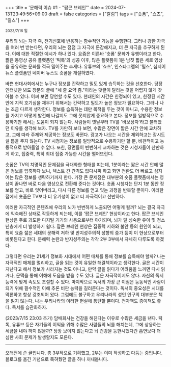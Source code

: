 +++
title = '문해력 이슈 #1 - "팝콘 브레인"'
date = 2024-07-13T23:49:56+09:00
draft = false
categories = ["칼럼"]
tags = ["숏폼", "쇼츠", "릴스"]
+++

<small>2023/7/16 일</small>

우리의 뇌는 자극 즉, 전기신호에 반응하는 함수적인 기능을 수행한다. 그러나 강한 자극을 여러 번 받는다면, 우리의 뇌는 점점 그 자극에 둔감해지고, 더 큰 자극을 추구하게 된다. 이에 대한 적절한 예시가 하나 있다. 요즘은 이른바 '숏폼' 문화가 유행이라고 한다. 짦은 동영상 공유 플랫폼인 '틱톡'의 성공 이후, 많은 플랫폼이 1분 남짓 짧은 세로 영상을 공유하는 문화를 적극 밀어주는 추세다. 유튜브의 '쇼츠', 인스타그램의 '릴스', 심지어 뉴스 플랫폼인 네이버 뉴스도 숏폼을 개설하였다.

바쁜 현대사회에서는 누구나 정보를 간략하고 밀도 있게 습득하는 것을 선호한다. 당장 인터넷만 봐도 장문의 글에 "세 줄 요약 좀."이라는 댓글이 달리는 것을 어렵지 않게 찾아볼 수 있다. 어찌 보면 당연할 수도 있다. 현대인의 시간은 한정되어 있고, 한정된 시간 안에 지적 호기심을 채우기 위해서는 간략하고 밀도가 높은 정보가 필요하다. 그러나 나는 조금 다르게 생각한다. 정보를 습득하는 데만 목적을 두는 것이 아니고, 수용한 정보를 가지고 어떻게 발전해 나갈지도 그에 못지않게 중요하고 본다. 정보를 일방적으로 수용하기만 해서는 도움이 되지 않는다. 사람들이 옛날부터 TV를 '바보상자'라고 불러왔던 이유를 생각해 보자. TV를 가만히 보다 보면, 수많은 장면이 짧은 시간 안에 교차하고, 그에 따라 주제와 제공하는 정보도 바뀐다. 광고가 나오는 시간을 제외하고는 잠시도 쉴 틈을 주지 않는다. TV 시청자는 정보를 일방적으로 수용하기만 할 뿐, 비판적이고 능동적으로 받아들일 수 없다. 또한, 장면들이 빈번하게 교차하는 것은 시청자들이 산만하게 하고, 집중력, 특히 최대 집중 가능한 시간을 떨어뜨린다.

숏폼은 TV의 치명적인 문제점을 극대화한 형태를 띠는데, 1분이라는 짧은 시간 안에 많은 정보를 압축하다 보니, 텍스트 간 간격도 없다시피 하고 화면 전환도 더 빠르고 심지어는 많은 정보를 생략하기까지 한다. 가장 큰 문제점은 대부분의 숏폼 플랫폼에서는 영상이 끝나면 바로 다음 영상으로 전환해 준다는 것이다. 숏폼 시청자는 단지 1분 동안 정보를 얻고, 바로 잊어버리고, 다시 다른 정보를 얻고 잊는 과정을 반복할 뿐이다. 이러한 점에서 숏폼은 TV보다 더 유기성이 없고 더 자극적이고 산만하다.

이러한 자극적인 콘텐츠에 우리의 뇌가 빈번하게 노출되면 어떻게 될까? 뇌는 결국 자극에 익숙해진 상태로 작동하게 되는데, 이를 '팝콘 브레인' 현상이라고 한다. 팝콘 브레인 현상은 주로 과도한 디지털 기기의 사용으로부터 야기되며, 뇌가 덜 성숙한 유아 및 청소년층에게 더 발생하기 쉽다. 팝콘 브레인 현상은 집중력 저하와 불안 등의 원인이 되고, 특히 요즘 젊은 세대의 문해력 저하 및 반지성주의적 성향의 증가 등이 이 현상으로부터 비롯된다고 한다. 문해력 논란과 반지성주의는 각각 2부 3부에서 자세히 다루도록 하겠다. 

그렇다면 우리는 21세기 정보화 시대에서 어떤 매체를 통해 정보를 습득해야 할까? 나는 자극적인 매체를 멀리하고, 글을 읽는 것이 유일한 해결책이라고 생각한다. 글은 시간이 지난다고 해서 정보가 사라지는 것도 아니고, 만약 글을 읽다가 어려움을 느끼면 다시 읽거나, 문맥을 통해 이해에 도움을 받을 수도 있다. 글은 자극적이지도 않다. 자신의 독서 능력에 맞게 속도도 조절할 수 있다. 마지막으로 독서의 가장 큰 이점은 능동적인 사람이 되기 위해 필수적인 이해 추론 비판 능력을 길러준다는 것이다. 독서의 중요성은 시대를 막론하고 항상 강조되어 왔다. 그럼에도 불구하고 우리나라의 성인 인구의 대부분은 책을 읽지 않는다. 나는 우리나라의 이러한 현실에 통탄할 뿐이다. 전자책도 종이책도 좋다. 독서를 습관화하자.

(2023/7/15 23:03 추가) 담배회사는 건강을 해친다는 이유로 수많은 세금을 낸다. 틱톡, 유튜브 등은 자기들의 이익을 위해 수많은 사람들의 뇌를 해치는데, 그에 상응하는 세금을 내야 하지 않을까? 당장 보이지 않는다고 뇌 건강을 등한시했다간 흡연보다 더 심한 사회 문제가 발생할지도 모른다.

---
오래전에 쓴 글입니다. 총 3부작으로 기획했고, 2부는 이미 작성하고 다듬는 중입니다. 블로그를 옮긴 기념으로 묵혀뒀던 글을 하나 꺼내봅니다.
